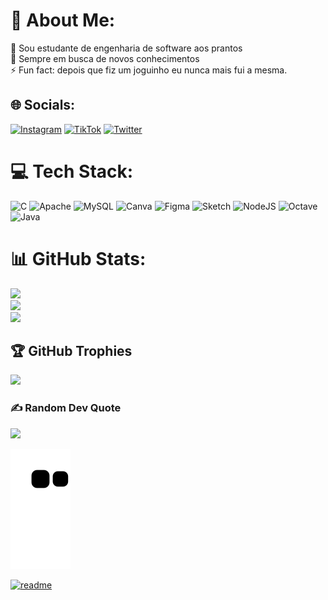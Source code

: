 # 💫 About Me:
🔭 Sou estudante de engenharia de software aos prantos<br>👯 Sempre em busca de novos conhecimentos<br>⚡ Fun fact: depois que fiz um joguinho eu nunca mais fui a mesma.


## 🌐 Socials:
[![Instagram](https://img.shields.io/badge/Instagram-%23E4405F.svg?logo=Instagram&logoColor=white)](https://instagram.com/_manuzini) [![TikTok](https://img.shields.io/badge/TikTok-%23000000.svg?logo=TikTok&logoColor=white)](https://tiktok.com/@_manuzini) [![Twitter](https://img.shields.io/badge/Twitter-%231DA1F2.svg?logo=Twitter&logoColor=white)](https://twitter.com/_manuzini) 

# 💻 Tech Stack:
![C](https://img.shields.io/badge/c-%2300599C.svg?style=flat-square&logo=c&logoColor=white) ![Apache](https://img.shields.io/badge/apache-%23D42029.svg?style=flat-square&logo=apache&logoColor=white) ![MySQL](https://img.shields.io/badge/mysql-%2300f.svg?style=flat-square&logo=mysql&logoColor=white) ![Canva](https://img.shields.io/badge/Canva-%2300C4CC.svg?style=flat-square&logo=Canva&logoColor=white) 	![Figma](https://img.shields.io/badge/figma-%23F24E1E.svg?style=flat-square&logo=figma&logoColor=white) ![Sketch](https://img.shields.io/badge/Sketch-FFB387?style=flat-square&logo=sketch&logoColor=black) ![NodeJS](https://img.shields.io/badge/node.js-6DA55F?style=flat-square&logo=node.js&logoColor=white) ![Octave](https://img.shields.io/badge/OCTAVE-darkblue?style=flat-square&logo=octave&logoColor=fcd683) ![Java](https://img.shields.io/badge/java-%23ED8B00.svg?style=flat-square&logo=java&logoColor=white)
# 📊 GitHub Stats:
![](https://github-readme-stats.vercel.app/api?username=manuziny&theme=synthwave&hide_border=false&include_all_commits=true&count_private=true)<br/>
![](https://github-readme-streak-stats.herokuapp.com/?user=manuziny&theme=synthwave&hide_border=false)<br/>
![](https://github-readme-stats.vercel.app/api/top-langs/?username=manuziny&theme=synthwave&hide_border=false&include_all_commits=true&count_private=true&layout=compact)

## 🏆 GitHub Trophies
![](https://github-profile-trophy.vercel.app/?username=manuziny&theme=dracula&no-frame=false&no-bg=true&margin-w=4)

### ✍️ Random Dev Quote
![](https://quotes-github-readme.vercel.app/api?type=horizontal&theme=radical)

![Snake animation](https://github.com/manuziny/manuziny/blob/output/github-contribution-grid-snake.svg)

</div>
 
[![readme](https://github-readme-stats.vercel.app/api/pin/?username=manuziny&repo=manuziny&theme=react)](https://github.com/manuziny/manuziny)

<!-- Proudly created with GPRM ( https://gprm.itsvg.in ) -->
